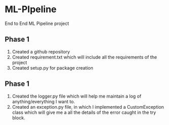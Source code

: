 # ML-PIpeline
End to End ML Pipeline project

## Phase 1
1) Created a github repository
2) Created requirement.txt which will include all the requirements of the project
3) Created setup.py for package creation


## Phase 1

1) Created the logger.py file which will help me maintain a log of anything/everything I want to.
2) Created an exception.py file, in which I implemented a CustomException class which will give me a all the details of the error caught in the try block. 
